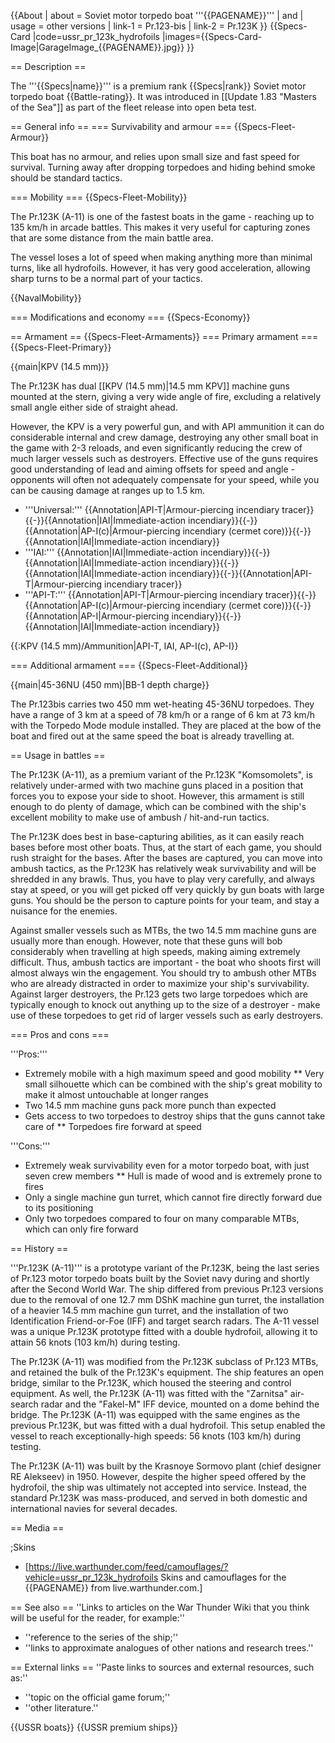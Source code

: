 {{About
| about = Soviet motor torpedo boat '''{{PAGENAME}}'''
| and
| usage = other versions
| link-1 = Pr.123-bis
| link-2 = Pr.123K
}}
{{Specs-Card
|code=ussr_pr_123k_hydrofoils
|images={{Specs-Card-Image|GarageImage_{{PAGENAME}}.jpg}}
}}

== Description ==
<!-- ''In the first part of the description, cover the history of the ship's creation and military application. In the second part, tell the reader about using this ship in the game. Add a screenshot: if a beginner player has a hard time remembering vehicles by name, a picture will help them identify the ship in question.'' -->
The '''{{Specs|name}}''' is a premium rank {{Specs|rank}} Soviet motor torpedo boat {{Battle-rating}}. It was introduced in [[Update 1.83 "Masters of the Sea"]] as part of the fleet release into open beta test.

== General info ==
=== Survivability and armour ===
{{Specs-Fleet-Armour}}
<!-- ''Talk about the vehicle's armour. Note the most well-defended and most vulnerable zones, e.g. the ammo magazine. Evaluate the composition of components and assemblies responsible for movement and manoeuvrability. Evaluate the survivability of the primary and secondary armaments separately. Don't forget to mention the size of the crew, which plays an important role in fleet mechanics. Save tips on preserving survivability for the "Usage in battles" section. If necessary, use a graphical template to show the most well-protected or most vulnerable points in the armour.'' -->

This boat has no armour, and relies upon small size and fast speed for survival. Turning away after dropping torpedoes and hiding behind smoke should be standard tactics.

=== Mobility ===
{{Specs-Fleet-Mobility}}
<!-- ''Write about the ship's mobility. Evaluate its power and manoeuvrability, rudder rerouting speed, stopping speed at full tilt, with its maximum forward and reverse speed.'' -->
The Pr.123K (A-11) is one of the fastest boats in the game - reaching up to 135 km/h in arcade battles. This makes it very useful for capturing zones that are some distance from the main battle area.

The vessel loses a lot of speed when making anything more than minimal turns, like all hydrofoils. However, it has very good acceleration, allowing sharp turns to be a normal part of your tactics.

{{NavalMobility}}

=== Modifications and economy ===
{{Specs-Economy}}

== Armament ==
{{Specs-Fleet-Armaments}}
=== Primary armament ===
{{Specs-Fleet-Primary}}
<!-- ''Provide information about the characteristics of the primary armament. Evaluate their efficacy in battle based on their reload speed, ballistics and the capacity of their shells. Add a link to the main article about the weapon: <code><nowiki>{{main|Weapon name (calibre)}}</nowiki></code>. Broadly describe the ammunition available for the primary armament, and provide recommendations on how to use it and which ammunition to choose.'' -->
{{main|KPV (14.5 mm)}}

The Pr.123K has dual [[KPV (14.5 mm)|14.5 mm KPV]] machine guns mounted at the stern, giving a very wide angle of fire, excluding a relatively small angle either side of straight ahead.

However, the KPV is a very powerful gun, and with API ammunition it can do considerable internal and crew damage, destroying any other small boat in the game with 2-3 reloads, and even significantly reducing the crew of much larger vessels such as destroyers. Effective use of the guns requires good understanding of lead and aiming offsets for speed and angle - opponents will often not adequately compensate for your speed, while you can be causing damage at ranges up to 1.5 km.

* '''Universal:''' {{Annotation|API-T|Armour-piercing incendiary tracer}}{{-}}{{Annotation|IAI|Immediate-action incendiary}}{{-}}{{Annotation|AP-I(c)|Armour-piercing incendiary (cermet core)}}{{-}}{{Annotation|IAI|Immediate-action incendiary}}
* '''IAI:''' {{Annotation|IAI|Immediate-action incendiary}}{{-}}{{Annotation|IAI|Immediate-action incendiary}}{{-}}{{Annotation|IAI|Immediate-action incendiary}}{{-}}{{Annotation|API-T|Armour-piercing incendiary tracer}}
* '''API-T:''' {{Annotation|API-T|Armour-piercing incendiary tracer}}{{-}}{{Annotation|AP-I(c)|Armour-piercing incendiary (cermet core)}}{{-}}{{Annotation|AP-I|Armour-piercing incendiary}}{{-}}{{Annotation|IAI|Immediate-action incendiary}}

{{:KPV (14.5 mm)/Ammunition|API-T, IAI, AP-I(c), AP-I}}

=== Additional armament ===
{{Specs-Fleet-Additional}}
<!-- ''Describe the available additional armaments of the ship: depth charges, mines, torpedoes. Talk about their positions, available ammunition and launch features such as dead zones of torpedoes. If there is no additional armament, remove this section.'' -->
{{main|45-36NU (450 mm)|BB-1 depth charge}}

The Pr.123bis carries two 450 mm wet-heating 45-36NU torpedoes. They have a range of 3 km at a speed of 78 km/h or a range of 6 km at 73 km/h with the Torpedo Mode module installed. They are placed at the bow of the boat and fired out at the same speed the boat is already travelling at.

== Usage in battles ==
<!-- ''Describe the technique of using this ship, the characteristics of her use in a team and tips on strategy. Abstain from writing an entire guide – don't try to provide a single point of view, but give the reader food for thought. Talk about the most dangerous opponents for this vehicle and provide recommendations on fighting them. If necessary, note the specifics of playing with this vehicle in various modes (AB, RB, SB).'' -->

The Pr.123K (A-11), as a premium variant of the Pr.123K "Komsomolets", is relatively under-armed with two machine guns placed in a position that forces you to expose your side to shoot. However, this armament is still enough to do plenty of damage, which can be combined with the ship's excellent mobility to make use of ambush / hit-and-run tactics.

The Pr.123K does best in base-capturing abilities, as it can easily reach bases before most other boats. Thus, at the start of each game, you should rush straight for the bases. After the bases are captured, you can move into ambush tactics, as the Pr.123K has relatively weak survivability and will be shredded in any brawls. Thus, you have to play very carefully, and always stay at speed, or you will get picked off very quickly by gun boats with large guns. You should be the person to capture points for your team, and stay a nuisance for the enemies.

Against smaller vessels such as MTBs, the two 14.5 mm machine guns are usually more than enough. However, note that these guns will bob considerably when travelling at high speeds, making aiming extremely difficult. Thus, ambush tactics are important - the boat who shoots first will almost always win the engagement. You should try to ambush other MTBs who are already distracted in order to maximize your ship's survivability. Against larger destroyers, the Pr.123 gets two large torpedoes which are typically enough to knock out anything up to the size of a destroyer - make use of these torpedoes to get rid of larger vessels such as early destroyers.

=== Pros and cons ===
<!-- ''Summarise and briefly evaluate the vehicle in terms of its characteristics and combat effectiveness. Mark its pros and cons in the bulleted list. Try not to use more than 6 points for each of the characteristics. Avoid using categorical definitions such as "bad", "good" and the like - use substitutions with softer forms such as "inadequate" and "effective".'' -->

'''Pros:'''

* Extremely mobile with a high maximum speed and good mobility
** Very small silhouette which can be combined with the ship's great mobility to make it almost untouchable at longer ranges
* Two 14.5 mm machine guns pack more punch than expected
* Gets access to two torpedoes to destroy ships that the guns cannot take care of
** Torpedoes fire forward at speed

'''Cons:'''

* Extremely weak survivability even for a motor torpedo boat, with just seven crew members
** Hull is made of wood and is extremely prone to fires
* Only a single machine gun turret, which cannot fire directly forward due to its positioning
* Only two torpedoes compared to four on many comparable MTBs, which can only fire forward

== History ==
<!-- Describe the history of the creation and combat usage of the ship in more detail than in the introduction. If the historical reference turns out to be too long, take it to a separate article, taking a link to the article about the ship and adding a block "/History" (example: https://wiki.warthunder.com/(Ship-name)/History) and add a link to it here using the main template. Be sure to reference text and sources by using <ref></ref>, as well as adding them at the end of the article with <references />. This section may also include the ship's dev blog entry (if applicable) and the in-game encyclopedia description (under === In-game description ===, also if applicable). -->
'''Pr.123K (A-11)''' is a prototype variant of the Pr.123K, being the last series of Pr.123 motor torpedo boats built by the Soviet navy during and shortly after the Second World War. The ship differed from previous Pr.123 versions due to the removal of one 12.7 mm DShK machine gun turret, the installation of a heavier 14.5 mm machine gun turret, and the installation of two Identification Friend-or-Foe (IFF) and target search radars. The A-11 vessel was a unique Pr.123K prototype fitted with a double hydrofoil, allowing it to attain 56 knots (103 km/h) during testing.

The Pr.123K (A-11) was modified from the Pr.123K subclass of Pr.123 MTBs, and retained the bulk of the Pr.123K's equipment. The ship features an open bridge, similar to the Pr.123K, which housed the steering and control equipment. As well, the Pr.123K (A-11) was fitted with the "Zarnitsa" air-search radar and the "Fakel-M" IFF device, mounted on a dome behind the bridge. The Pr.123K (A-11) was equipped with the same engines as the previous Pr.123K, but was fitted with a dual hydrofoil. This setup enabled the vessel to reach exceptionally-high speeds: 56 knots (103 km/h) during testing.

The Pr.123K (A-11) was built by the Krasnoye Sormovo plant (chief designer RE Alekseev) in 1950. However, despite the higher speed offered by the hydrofoil, the ship was ultimately not accepted into service. Instead, the standard Pr.123K was mass-produced, and served in both domestic and international navies for several decades.

== Media ==
<!-- ''Excellent additions to the article would be video guides, screenshots from the game, and photos.'' -->

;Skins

* [https://live.warthunder.com/feed/camouflages/?vehicle=ussr_pr_123k_hydrofoils Skins and camouflages for the {{PAGENAME}} from live.warthunder.com.]

== See also ==
''Links to articles on the War Thunder Wiki that you think will be useful for the reader, for example:''

* ''reference to the series of the ship;''
* ''links to approximate analogues of other nations and research trees.''

== External links ==
''Paste links to sources and external resources, such as:''

* ''topic on the official game forum;''
* ''other literature.''

{{USSR boats}}
{{USSR premium ships}}